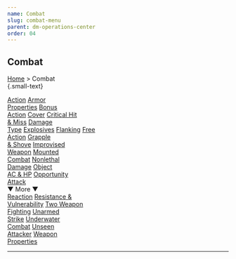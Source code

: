 ```yaml
---
name: Combat
slug: combat-menu
parent: dm-operations-center
order: 04
---
```

## Combat
[Home](dm-operations-center) > Combat<br/> {.small-text}

<div class="menu-container">
    <a href="action">Action</a>
    <a href="armor-properties">Armor<br/> Properties</a>
    <a href="bonus-action">Bonus<br/> Action</a>
    <a href="cover">Cover</a>
    <a href="critical-hit-and-miss">Critical Hit<br/> & Miss</a>
    <a href="damage-type">Damage<br/> Type</a>
    <a href="explosives">Explosives</a>
    <a href="flanking">Flanking</a>
    <a href="free-action">Free<br/> Action</a>
    <a href="grapple-and-shove">Grapple<br/> & Shove</a>
    <a href="improvised-weapon">Improvised<br/> Weapon</a>
    <a href="mounted-combat">Mounted<br/> Combat</a>
    <a href="nonlethal-damage">Nonlethal<br/> Damage</a>
    <a href="object-ac-and-hp">Object<br/> AC & HP</a>
    <a href="opportunity-attack">Opportunity<br/> Attack</a>
</div>
<div class="more">▼ More ▼</div>
<div class="menu-container">
    <a href="reaction">Reaction</a>
    <a href="resistance-and-vulnerability">Resistance &<br/> Vulnerability</a>
    <a href="two-weapon-fighting">Two Weapon<br/> Fighting</a>
    <a href="unarmed-strike">Unarmed<br/> Strike</a>
    <a href="underwater-combat">Underwater<br/> Combat</a>
    <a href="unseen-attacker">Unseen<br/> Attacker</a>
    <a href="weapon-properties">Weapon<br/> Properties</a>
</div>
<hr/>